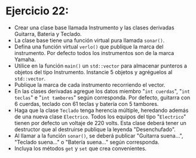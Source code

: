 Ejercicio 22:
=============

- Crear una clase base llamada Instrumento y las clases derivadas Guitarra, Bateria y Teclado.  
- La clase base tiene una función virtual pura llamada ``sonar()``. 
- Defina una función virtual ``verlo()`` que publique la marca del instrumento. Por defecto todos los instrumentos son de la marca Yamaha. 
- Utilice en la función ``main()`` un ``std::vector`` para almacenar punteros a objetos del tipo Instrumento. Instancie 5 objetos y agréguelos al ``std::vector``.
- Publique la marca de cada instrumento recorriendo el vector.
- En las clases derivadas agregue los datos miembro "``int cuerdas``", "``int teclas``" e "``int tambores``" según corresponda. Por defecto, guitarra con 6 cuerdas, teclado con 61 teclas y batería con 5 tambores.
- Haga que la clase ``Teclado`` tenga herencia múltiple, heredando además de una nueva clase ``Electrico``. Todos los equipos del tipo "``Electrico``" tienen por defecto un voltaje de 220 volts. Esta clase deberá tener un destructor que al destruirse publique la leyenda "Desenchufado".
- Al llamar a la función ``sonar()``, se deberá publicar "Guitarra suena...", "Teclado suena..." o "Batería suena..." según corresponda.
- Incluya los métodos ``get`` y ``set`` que crea convenientes.
